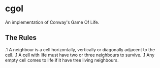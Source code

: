 # cgol
An implementation of Conway's Game Of Life.
## The Rules
.1 A neighbour is a cell horizontally, vertically or diagonally adjacent to the cell.
.1 A cell with life must have two or three neighbours to survive.
.1 Any empty cell comes to life if it have tree living neighbours.

